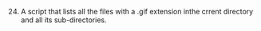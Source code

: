 24. A script that lists all the files with a .gif extension inthe crrent directory and all its sub-directories.
